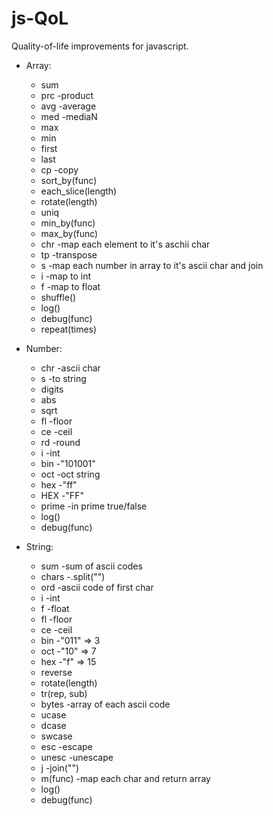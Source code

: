 # js-QoL
Quality-of-life improvements for javascript.

* Array:
  * sum
  * prc -product
  * avg -average
  * med -mediaN
  * max
  * min
  * first
  * last
  * cp -copy
  * sort_by(func)
  * each_slice(length)
  * rotate(length)
  * uniq
  * min_by(func)
  * max_by(func)
  * chr -map each element to it's aschii char
  * tp -transpose
  * s -map each number in array to it's ascii char and join
  * i -map to int
  * f -map to float
  * shuffle()
  * log()
  * debug(func)
  * repeat(times)

* Number:
  * chr -ascii char
  * s -to string
  * digits
  * abs
  * sqrt
  * fl -floor
  * ce -ceil
  * rd -round
  * i -int
  * bin -"101001"
  * oct -oct string
  * hex -"ff"
  * HEX -"FF"
  * prime -in prime true/false
  * log()
  * debug(func)

* String:
  * sum -sum of ascii codes
  * chars -.split("")
  * ord -ascii code of first char
  * i -int
  * f -float
  * fl -floor
  * ce -ceil
  * bin -"011" => 3
  * oct -"10" => 7
  * hex -"f" => 15
  * reverse
  * rotate(length)
  * tr(rep, sub)
  * bytes -array of each ascii code
  * ucase
  * dcase
  * swcase
  * esc -escape
  * unesc -unescape
  * j -join("")
  * m(func) -map each char and return array
  * log()
  * debug(func)
